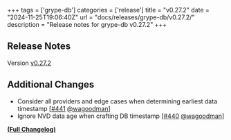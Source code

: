 +++
tags = ['grype-db']
categories = ['release']
title = "v0.27.2"
date = "2024-11-25T19:06:40Z"
url = "docs/releases/grype-db/v0.27.2/"
description = "Release notes for grype-db v0.27.2"
+++

## Release Notes

Version [v0.27.2](https://github.com/anchore/grype-db/releases/tag/v0.27.2)

## Additional Changes

- Consider all providers and edge cases when determining earliest data timestamp [[#441](https://github.com/anchore/grype-db/pull/441) [@wagoodman](https://github.com/wagoodman)]
- Ignore NVD data age when crafting DB timestamp [[#440](https://github.com/anchore/grype-db/pull/440) [@wagoodman](https://github.com/wagoodman)]

**[(Full Changelog)](https://github.com/anchore/grype-db/compare/v0.27.1...v0.27.2)**
